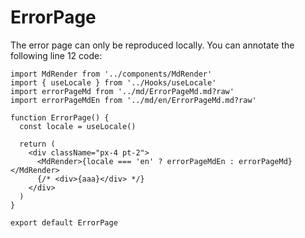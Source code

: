 # ErrorPage

The error page can only be reproduced locally. You can annotate the following line 12 code:

```tsx
import MdRender from '../components/MdRender'
import { useLocale } from '../Hooks/useLocale'
import errorPageMd from '../md/ErrorPageMd.md?raw'
import errorPageMdEn from '../md/en/ErrorPageMd.md?raw'

function ErrorPage() {
  const locale = useLocale()
  
  return (
    <div className="px-4 pt-2">
      <MdRender>{locale === 'en' ? errorPageMdEn : errorPageMd}</MdRender>
      {/* <div>{aaa}</div> */}
    </div>
  )
}

export default ErrorPage
```
